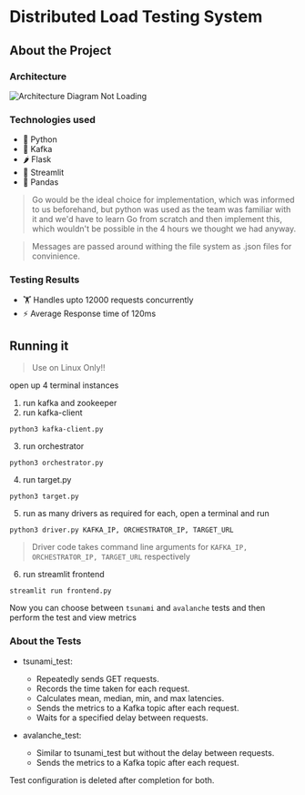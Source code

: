 # Distributed Load Testing System

## About the Project
### Architecture
![Architecture Diagram Not Loading](image.png)

### Technologies used
- :snake: Python
- :twisted_rightwards_arrows: Kafka
- :hot_pepper: Flask
- :crown: Streamlit
- :panda_face: Pandas

> Go would be the ideal choice for implementation, which was informed to us beforehand, but python was used as the team was familiar with it and we'd have to learn Go from scratch and then implement this, which wouldn't be possible in the 4 hours we thought we had anyway.

> Messages are passed around withing the file system as .json files for convinience.

### Testing Results
- :weight_lifting: Handles upto 12000 requests concurrently
- :zap: Average Response time of 120ms

## Running it
> Use on Linux Only!!

open up 4 terminal instances
1. run kafka and zookeeper
2. run kafka-client
```
python3 kafka-client.py
```
3. run orchestrator  
```
python3 orchestrator.py
```
4. run target.py
```
python3 target.py
```
5. run as many drivers as required
for each, open a terminal and run 
```
python3 driver.py KAFKA_IP, ORCHESTRATOR_IP, TARGET_URL
```
> Driver code takes command line arguments for `KAFKA_IP, ORCHESTRATOR_IP, TARGET_URL` respectively
6. run streamlit frontend
```
streamlit run frontend.py
```

Now you can choose between `tsunami` and `avalanche` tests and then perform the test and view metrics

### About the Tests
- tsunami_test:
    - Repeatedly sends GET requests.
    - Records the time taken for each request.
    - Calculates mean, median, min, and max latencies.
    - Sends the metrics to a Kafka topic after each request.
    - Waits for a specified delay between requests.

- avalanche_test:
    - Similar to tsunami_test but without the delay between requests.
    - Sends the metrics to a Kafka topic after each request.

Test configuration is deleted after completion for both.
